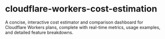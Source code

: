 # cloudflare-workers-cost-estimation
A concise, interactive cost estimator and comparison dashboard for Cloudflare Workers plans, complete with real-time metrics, usage examples, and detailed feature breakdowns.
